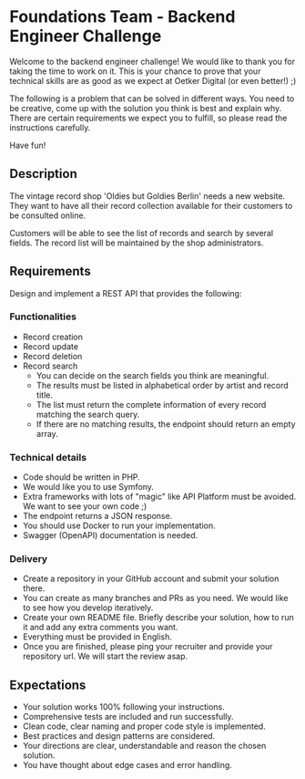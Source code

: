 # Foundations Team - Backend Engineer Challenge

Welcome to the backend engineer challenge! We would like to thank you for taking the time to work on it. This is your chance to prove that your technical skills are as good as we expect at Oetker Digital (or even better!) ;)

The following is a problem that can be solved in different ways. You need to be creative, come up with the solution you think is best and explain why. There are certain requirements we expect you to fulfill, so please read the instructions carefully.

Have fun!

## Description

The vintage record shop 'Oldies but Goldies Berlin' needs a new website. They want to have all their record collection available for their customers to be consulted online.

Customers will be able to see the list of records and search by several fields. The record list will be maintained by the shop administrators.

## Requirements

Design and implement a REST API that provides the following:

### Functionalities

- Record creation
- Record update
- Record deletion
- Record search
    - You can decide on the search fields you think are meaningful.
    - The results must be listed in alphabetical order by artist and record title.
    - The list must return the complete information of every record matching the search query.
    - If there are no matching results, the endpoint should return an empty array.    
 
### Technical details

- Code should be written in PHP.
- We would like you to use Symfony. 
- Extra frameworks with lots of "magic" like API Platform must be avoided. We want to see your own code ;)
- The endpoint returns a JSON response. 
- You should use Docker to run your implementation.
- Swagger (OpenAPI) documentation is needed.

### Delivery

- Create a repository in your GitHub account and submit your solution there.
- You can create as many branches and PRs as you need. We would like to see how you develop iteratively.
- Create your own README file. Briefly describe your solution, how to run it and add any extra comments you want.
- Everything must be provided in English.
- Once you are finished, please ping your recruiter and provide your repository url. We will start the review asap.
 
## Expectations

- Your solution works 100% following your instructions.
- Comprehensive tests are included and run successfully.
- Clean code, clear naming and proper code style is implemented. 
- Best practices and design patterns are considered.
- Your directions are clear, understandable and reason the chosen solution.
- You have thought about edge cases and error handling.
